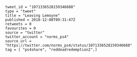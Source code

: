 ```
tweet_id = "1071336528159346688"
type = "tweet"
title = "Leaving Lemoyne"
published = 2018-12-08T09:31:47Z
retweets = 0
favourites = 0
source = "twitter"
twitter_account = "norms_ps4"
source_url = "https://twitter.com/norms_ps4/status/1071336528159346688"
tag = [ "ps4share", "reddeadredemption2",]
```

<p class='image'><img src='https://mnf.m17s.net/2018/12/08/Dt4m5IyXQAAui_3.jpg' alt=''></p>


